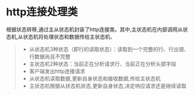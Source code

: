 
http连接处理类
===============
根据状态转移,通过主从状态机封装了http连接类。其中,主状态机在内部调用从状态机,从状态机将处理状态和数据传给主状态机、
> * 从状态机3种状态（即行的读取状态）：读取到一个完整的行、行出错、行数据尚且不完整
> * 主状态机2种状态：当前正在分析请求行、当前正在分析头部字段
> * 客户端发出http连接请求
> * 从状态机读取数据,更新自身状态和接收数据,传给主状态机
> * 主状态机根据从状态机状态,更新自身状态,决定响应请求还是继续读取